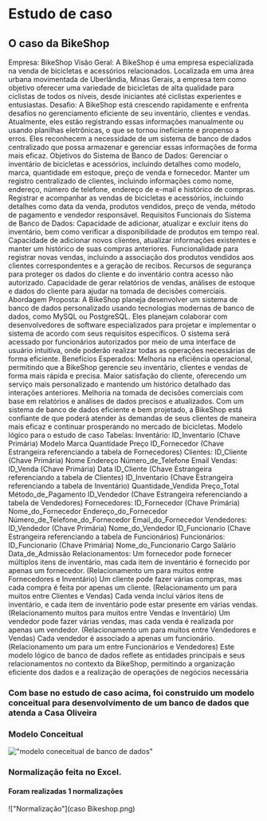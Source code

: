# Estudo de caso
## O caso da BikeShop

Empresa: BikeShop
Visão Geral:
A BikeShop é uma empresa especializada na venda de bicicletas e acessórios relacionados. 
Localizada em uma área urbana movimentada de Uberlândia, Minas Gerais, a empresa tem 
como objetivo oferecer uma variedade de bicicletas de alta qualidade para ciclistas de todos os 
níveis, desde iniciantes até ciclistas experientes e entusiastas.
Desafio:
A BikeShop está crescendo rapidamente e enfrenta desafios no gerenciamento eficiente de seu 
inventário, clientes e vendas. Atualmente, eles estão registrando essas informações 
manualmente ou usando planilhas eletrônicas, o que se tornou ineficiente e propenso a erros. 
Eles reconhecem a necessidade de um sistema de banco de dados centralizado que possa 
armazenar e gerenciar essas informações de forma mais eficaz.
Objetivos do Sistema de Banco de Dados:
Gerenciar o inventário de bicicletas e acessórios, incluindo detalhes como modelo, marca, 
quantidade em estoque, preço de venda e fornecedor.
Manter um registro centralizado de clientes, incluindo informações como nome, endereço, 
número de telefone, endereço de e-mail e histórico de compras.
Registrar e acompanhar as vendas de bicicletas e acessórios, incluindo detalhes como data da 
venda, produtos vendidos, preço de venda, método de pagamento e vendedor responsável.
Requisitos Funcionais do Sistema de Banco de Dados:
Capacidade de adicionar, atualizar e excluir itens do inventário, bem como verificar a 
disponibilidade de produtos em tempo real.
Capacidade de adicionar novos clientes, atualizar informações existentes e manter um histórico 
de suas compras anteriores.
Funcionalidade para registrar novas vendas, incluindo a associação dos produtos vendidos aos 
clientes correspondentes e a geração de recibos.
Recursos de segurança para proteger os dados do cliente e do inventário contra acesso não 
autorizado.
Capacidade de gerar relatórios de vendas, análises de estoque e dados do cliente para ajudar 
na tomada de decisões comerciais.
Abordagem Proposta:
A BikeShop planeja desenvolver um sistema de banco de dados personalizado usando 
tecnologias modernas de banco de dados, como MySQL ou PostgreSQL. Eles planejam 
colaborar com desenvolvedores de software especializados para projetar e implementar o 
sistema de acordo com seus requisitos específicos. O sistema será acessado por funcionários 
autorizados por meio de uma interface de usuário intuitiva, onde poderão realizar todas as 
operações necessárias de forma eficiente.
Benefícios Esperados:
Melhoria na eficiência operacional, permitindo que a BikeShop gerencie seu inventário, clientes 
e vendas de forma mais rápida e precisa.
Maior satisfação do cliente, oferecendo um serviço mais personalizado e mantendo um 
histórico detalhado das interações anteriores.
Melhoria na tomada de decisões comerciais com base em relatórios e análises de dados 
precisos e atualizados.
Com um sistema de banco de dados eficiente e bem projetado, a BikeShop está confiante de 
que poderá atender às demandas de seus clientes de maneira mais eficaz e continuar 
prosperando no mercado de bicicletas.
Modelo lógico para o estudo de caso
Tabelas:
Inventário:
ID_Inventario (Chave Primária)
Modelo
Marca
Quantidade
Preço
ID_Fornecedor (Chave Estrangeira referenciando a tabela de Fornecedores)
Clientes:
ID_Cliente (Chave Primária)
Nome
Endereço
Número_de_Telefone
Email
Vendas:
ID_Venda (Chave Primária)
Data
ID_Cliente (Chave Estrangeira referenciando a tabela de Clientes)
ID_Inventario (Chave Estrangeira referenciando a tabela de Inventário)
Quantidade_Vendida
Preço_Total
Método_de_Pagamento
ID_Vendedor (Chave Estrangeira referenciando a tabela de Vendedores)
Fornecedores:
ID_Fornecedor (Chave Primária)
Nome_do_Fornecedor
Endereço_do_Fornecedor
Número_de_Telefone_do_Fornecedor
Email_do_Fornecedor
Vendedores:
ID_Vendedor (Chave Primária)
Nome_do_Vendedor
ID_Funcionario (Chave Estrangeira referenciando a tabela de Funcionários)
Funcionários:
ID_Funcionario (Chave Primária)
Nome_do_Funcionario
Cargo
Salário
Data_de_Admissão
Relacionamentos:
Um fornecedor pode fornecer múltiplos itens de inventário, mas cada item de inventário é 
fornecido por apenas um fornecedor. (Relacionamento um para muitos entre Fornecedores e 
Inventário)
Um cliente pode fazer várias compras, mas cada compra é feita por apenas um cliente. 
(Relacionamento um para muitos entre Clientes e Vendas)
Cada venda inclui vários itens de inventário, e cada item de inventário pode estar presente em 
várias vendas. (Relacionamento muitos para muitos entre Vendas e Inventário)
Um vendedor pode fazer várias vendas, mas cada venda é realizada por apenas um vendedor. 
(Relacionamento um para muitos entre Vendedores e Vendas)
Cada vendedor é associado a apenas um funcionário. (Relacionamento um para um entre 
Funcionários e Vendedores)
Este modelo lógico de banco de dados reflete as entidades principais e seus relacionamentos 
no contexto da BikeShop, permitindo a organização eficiente dos dados e a realização de 
operações de negócios necessária


 ### Com base no estudo de caso acima, foi construido um modelo conceitual para desenvolvimento de um banco de dados que atenda a Casa Oliveira

 ### Modelo Conceitual

 !["modelo coneceitual de banco de dados"](modelo-conceitual-casa-oliveira.png)


### Normalização feita no Excel. 
#### Foram realizadas 1 normalizações
!["Normalização"](caso Bikeshop.png)
